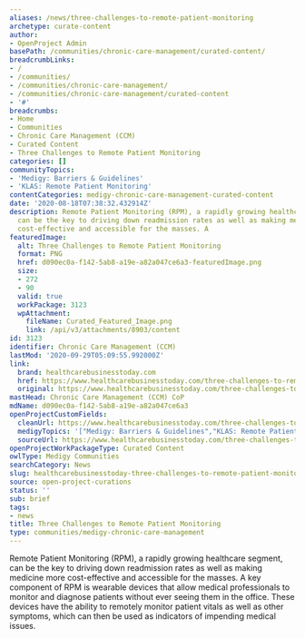 ```yaml
---
aliases: /news/three-challenges-to-remote-patient-monitoring
archetype: curate-content
author:
- OpenProject Admin
basePath: /communities/chronic-care-management/curated-content/
breadcrumbLinks:
- /
- /communities/
- /communities/chronic-care-management/
- /communities/chronic-care-management/curated-content
- '#'
breadcrumbs:
- Home
- Communities
- Chronic Care Management (CCM)
- Curated Content
- Three Challenges to Remote Patient Monitoring
categories: []
communityTopics:
- 'Medigy: Barriers & Guidelines'
- 'KLAS: Remote Patient Monitoring'
contentCategories: medigy-chronic-care-management-curated-content
date: '2020-08-18T07:38:32.432914Z'
description: Remote Patient Monitoring (RPM), a rapidly growing healthcare segment,
  can be the key to driving down readmission rates as well as making medicine more
  cost-effective and accessible for the masses. A
featuredImage:
  alt: Three Challenges to Remote Patient Monitoring
  format: PNG
  href: d090ec0a-f142-5ab8-a19e-a82a047ce6a3-featuredImage.png
  size:
  - 272
  - 90
  valid: true
  workPackage: 3123
  wpAttachment:
    fileName: Curated_Featured_Image.png
    link: /api/v3/attachments/8903/content
id: 3123
identifier: Chronic Care Management (CCM)
lastMod: '2020-09-29T05:09:55.992000Z'
link:
  brand: healthcarebusinesstoday.com
  href: https://www.healthcarebusinesstoday.com/three-challenges-to-remote-patient-monitoring/
  original: https://www.healthcarebusinesstoday.com/three-challenges-to-remote-patient-monitoring/
mastHead: Chronic Care Management (CCM) CoP
mdName: d090ec0a-f142-5ab8-a19e-a82a047ce6a3
openProjectCustomFields:
  cleanUrl: https://www.healthcarebusinesstoday.com/three-challenges-to-remote-patient-monitoring/
  medigyTopics: '["Medigy: Barriers & Guidelines","KLAS: Remote Patient Monitoring"]'
  sourceUrl: https://www.healthcarebusinesstoday.com/three-challenges-to-remote-patient-monitoring/
openProjectWorkPackageType: Curated Content
owlType: Medigy Communities
searchCategory: News
slug: healthcarebusinesstoday-three-challenges-to-remote-patient-monitoring
source: open-project-curations
status: ''
sub: brief
tags:
- news
title: Three Challenges to Remote Patient Monitoring
type: communities/medigy-chronic-care-management
---
```


Remote Patient Monitoring (RPM), a rapidly growing healthcare segment, can be the key to driving down readmission rates as well as making medicine more cost-effective and accessible for the masses. A key component of RPM is wearable devices that allow medical professionals to monitor and diagnose patients without ever seeing them in the office. These devices have the ability to remotely monitor patient vitals as well as other symptoms, which can then be used as indicators of impending medical issues.